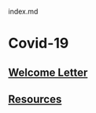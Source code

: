 index.md

# Covid-19
## [Welcome Letter](docs/covid19_frontpage_letter.md)
## [Resources](docs/covid19_resources.md)